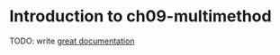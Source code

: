 # Introduction to ch09-multimethod

TODO: write [great documentation](http://jacobian.org/writing/what-to-write/)
